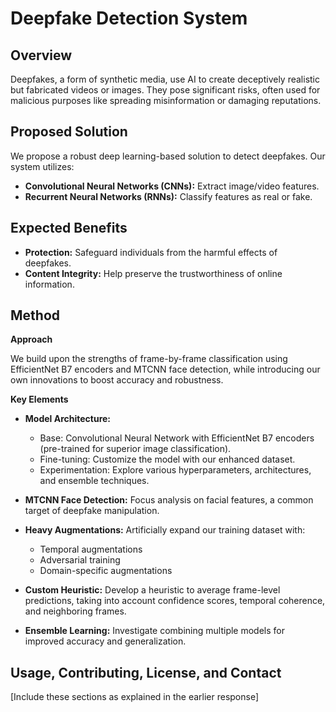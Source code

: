 # Deepfake Detection System

## Overview

Deepfakes, a form of synthetic media, use AI to create deceptively realistic but fabricated videos or images. They pose significant risks, often used for malicious purposes like spreading misinformation or damaging reputations.

## Proposed Solution

We propose a robust deep learning-based solution to detect deepfakes. Our system utilizes:

* **Convolutional Neural Networks (CNNs):**  Extract image/video features.
* **Recurrent Neural Networks (RNNs):** Classify features as real or fake.

## Expected Benefits

* **Protection:**  Safeguard individuals from the harmful effects of deepfakes.
* **Content Integrity:** Help preserve the trustworthiness of online information.

## Method

**Approach**

We build upon the strengths of frame-by-frame classification using EfficientNet B7 encoders and MTCNN face detection, while introducing our own innovations to boost accuracy and robustness.

**Key Elements**

* **Model Architecture:**  
    * Base: Convolutional Neural Network with EfficientNet B7 encoders (pre-trained for superior image classification).
    * Fine-tuning: Customize the model with our enhanced dataset.
    * Experimentation: Explore various hyperparameters, architectures, and ensemble techniques.

* **MTCNN Face Detection:**  Focus analysis on facial features, a common target of deepfake manipulation.

* **Heavy Augmentations:** Artificially expand our training dataset with:
    * Temporal augmentations 
    * Adversarial training
    * Domain-specific augmentations

* **Custom Heuristic:**  Develop a heuristic to average frame-level predictions, taking into account confidence scores, temporal coherence, and neighboring frames.

* **Ensemble Learning:**  Investigate combining multiple models for improved accuracy and generalization.

## Usage, Contributing, License, and Contact

[Include these sections as explained in the earlier response] 
